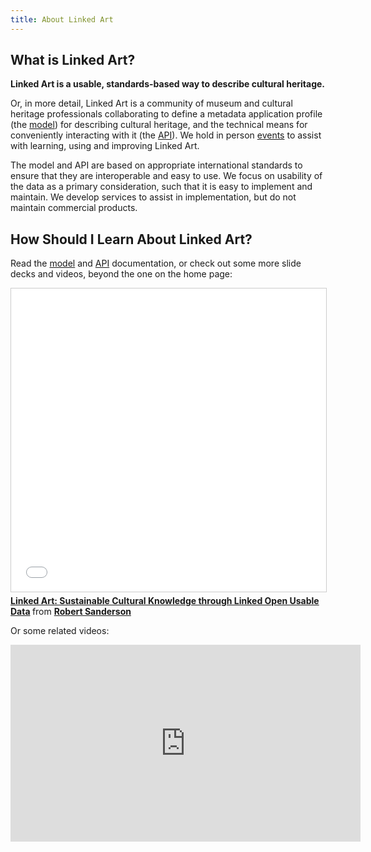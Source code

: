 ```yaml
---
title: About Linked Art 
---
```


## What is Linked Art?

__Linked Art is a usable, standards-based way to describe cultural heritage.__

Or, in more detail, Linked Art is a community of museum and cultural heritage professionals collaborating to define a metadata application profile (the [model](/model/)) for describing cultural heritage, and the technical means for conveniently interacting with it (the [API](/api/)). We hold in person [events](/community/events/) to assist with learning, using and improving Linked Art.

The model and API are based on appropriate international standards to ensure that they are interoperable and easy to use. We focus on usability of the data as a primary consideration, such that it is easy to implement and maintain. We develop services to assist in implementation, but do not maintain commercial products.

## How Should I Learn About Linked Art?

Read the [model](/model/) and [API](/api/) documentation, or check out some more slide decks and videos, beyond the one on the home page:

<iframe src="//www.slideshare.net/slideshow/embed_code/key/perWizGDLDpzRX" width="595" height="485" frameborder="0" marginwidth="0" marginheight="0" scrolling="no" style="border:1px solid #CCC; border-width:1px; margin-bottom:5px; max-width: 100%;" allowfullscreen> </iframe> <div style="margin-bottom:5px"> <strong> <a href="//www.slideshare.net/azaroth42/linked-art-sustainable-cultural-knowledge-through-linked-open-usable-data" title="Linked Art: Sustainable Cultural Knowledge through Linked Open Usable Data" target="_blank">Linked Art: Sustainable Cultural Knowledge through Linked Open Usable Data</a> </strong> from <strong><a href="https://www.slideshare.net/azaroth42" target="_blank">Robert Sanderson</a></strong> </div>


Or some related videos:

<iframe width="560" height="315" src="https://www.youtube.com/embed/C4lAJHOs1gY?start=909" title="YouTube video player" frameborder="0" allow="accelerometer; autoplay; clipboard-write; encrypted-media; gyroscope; picture-in-picture" allowfullscreen></iframe>



